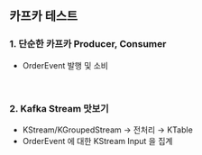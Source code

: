 ## 카프카 테스트

### 1. 단순한 카프카 Producer, Consumer

- OrderEvent 발행 및 소비

</br>

### 2. Kafka Stream 맛보기

- KStream/KGroupedStream → 전처리 → KTable
- OrderEvent 에 대한 KStream Input 을 집계
